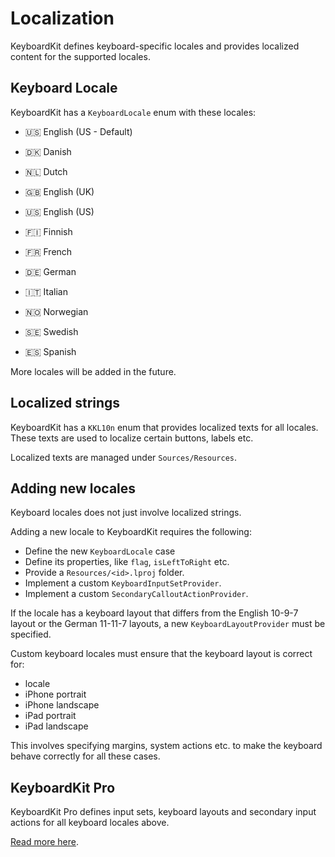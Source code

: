 # Localization

KeyboardKit defines keyboard-specific locales and provides localized content for the supported locales.


## Keyboard Locale

KeyboardKit has a `KeyboardLocale` enum with these locales:

* 🇺🇸 English (US - Default)

* 🇩🇰 Danish
* 🇳🇱 Dutch
* 🇬🇧 English (UK)
* 🇺🇸 English (US)
* 🇫🇮 Finnish
* 🇫🇷 French
* 🇩🇪 German
* 🇮🇹 Italian
* 🇳🇴 Norwegian
* 🇸🇪 Swedish
* 🇪🇸 Spanish

More locales will be added in the future.


## Localized strings

KeyboardKit has a `KKL10n` enum that provides localized texts for all locales. These texts are used to localize certain buttons, labels etc.

Localized texts are managed under `Sources/Resources`.


## Adding new locales

Keyboard locales does not just involve localized strings.

Adding a new locale to KeyboardKit requires the following:

* Define the new `KeyboardLocale` case
* Define its properties, like `flag`, `isLeftToRight` etc.
* Provide a `Resources/<id>.lproj` folder.
* Implement a custom `KeyboardInputSetProvider`.
* Implement a custom `SecondaryCalloutActionProvider`.

If the locale has a keyboard layout that differs from the English 10-9-7 layout or the German 11-11-7 layouts, a new `KeyboardLayoutProvider` must be specified.

Custom keyboard locales must ensure that the keyboard layout is correct for:

* locale
* iPhone portrait
* iPhone landscape
* iPad portrait
* iPad landscape  

This involves specifying margins, system actions etc. to make the keyboard behave correctly for all these cases.


## KeyboardKit Pro

KeyboardKit Pro defines input sets, keyboard layouts and secondary input actions for all keyboard locales above.

[Read more here][Pro]. 


[Pro]: https://github.com/KeyboardKit/KeyboardKitPro
